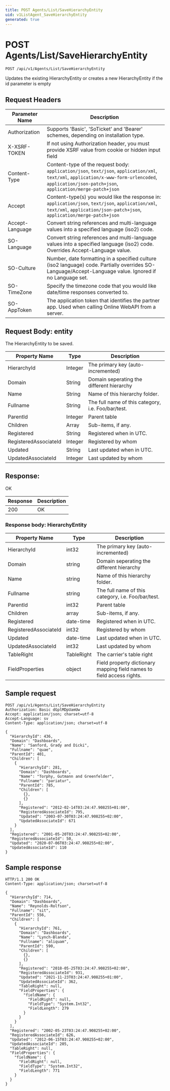 ```yaml
---
title: POST Agents/List/SaveHierarchyEntity
uid: v1ListAgent_SaveHierarchyEntity
generated: true
---
```


# POST Agents/List/SaveHierarchyEntity

```http
POST /api/v1/Agents/List/SaveHierarchyEntity
```

Updates the existing HierarchyEntity or creates a new HierarchyEntity if the id parameter is empty








## Request Headers

| Parameter Name | Description |
|----------------|-------------|
| Authorization  | Supports 'Basic', 'SoTicket' and 'Bearer' schemes, depending on installation type. |
| X-XSRF-TOKEN   | If not using Authorization header, you must provide XSRF value from cookie or hidden input field |
| Content-Type | Content-type of the request body: `application/json`, `text/json`, `application/xml`, `text/xml`, `application/x-www-form-urlencoded`, `application/json-patch+json`, `application/merge-patch+json` |
| Accept         | Content-type(s) you would like the response in: `application/json`, `text/json`, `application/xml`, `text/xml`, `application/json-patch+json`, `application/merge-patch+json` |
| Accept-Language | Convert string references and multi-language values into a specified language (iso2) code. |
| SO-Language | Convert string references and multi-language values into a specified language (iso2) code. Overrides Accept-Language value. |
| SO-Culture | Number, date formatting in a specified culture (iso2 language) code. Partially overrides SO-Language/Accept-Language value. Ignored if no Language set. |
| SO-TimeZone | Specify the timezone code that you would like date/time responses converted to. |
| SO-AppToken | The application token that identifies the partner app. Used when calling Online WebAPI from a server. |

## Request Body: entity 

The HierarchyEntity to be saved. 

| Property Name | Type |  Description |
|----------------|------|--------------|
| HierarchyId | Integer | The primary key (auto-incremented) |
| Domain | String | Domain seperating the different hierarchy |
| Name | String | Name of this hierarchy folder. |
| Fullname | String | The full name of this category, i.e. Foo/bar/test. |
| ParentId | Integer | Parent table |
| Children | Array | Sub-items, if any. |
| Registered | String | Registered when  in UTC. |
| RegisteredAssociateId | Integer | Registered by whom |
| Updated | String | Last updated when  in UTC. |
| UpdatedAssociateId | Integer | Last updated by whom |

## Response:

OK

| Response | Description |
|----------------|-------------|
| 200 | OK |

### Response body: HierarchyEntity

| Property Name | Type |  Description |
|----------------|------|--------------|
| HierarchyId | int32 | The primary key (auto-incremented) |
| Domain | string | Domain seperating the different hierarchy |
| Name | string | Name of this hierarchy folder. |
| Fullname | string | The full name of this category, i.e. Foo/bar/test. |
| ParentId | int32 | Parent table |
| Children | array | Sub-items, if any. |
| Registered | date-time | Registered when  in UTC. |
| RegisteredAssociateId | int32 | Registered by whom |
| Updated | date-time | Last updated when  in UTC. |
| UpdatedAssociateId | int32 | Last updated by whom |
| TableRight | TableRight | The carrier's table right |
| FieldProperties | object | Field property dictionary mapping field names to field access rights. |

## Sample request

```http!
POST /api/v1/Agents/List/SaveHierarchyEntity
Authorization: Basic dGplMDpUamUw
Accept: application/json; charset=utf-8
Accept-Language: sv
Content-Type: application/json; charset=utf-8

{
  "HierarchyId": 436,
  "Domain": "Dashboards",
  "Name": "Sanford, Grady and Dicki",
  "Fullname": "quae",
  "ParentId": 401,
  "Children": [
    {
      "HierarchyId": 281,
      "Domain": "Dashboards",
      "Name": "Torphy, Gutmann and Greenfelder",
      "Fullname": "pariatur",
      "ParentId": 785,
      "Children": [
        {},
        {}
      ],
      "Registered": "2012-02-14T03:24:47.908255+01:00",
      "RegisteredAssociateId": 795,
      "Updated": "2003-07-30T03:24:47.908255+02:00",
      "UpdatedAssociateId": 671
    }
  ],
  "Registered": "2001-05-20T03:24:47.908255+02:00",
  "RegisteredAssociateId": 50,
  "Updated": "2020-07-06T03:24:47.908255+02:00",
  "UpdatedAssociateId": 110
}
```

## Sample response

```http_
HTTP/1.1 200 OK
Content-Type: application/json; charset=utf-8

{
  "HierarchyId": 714,
  "Domain": "Dashboards",
  "Name": "Reynolds-Rolfson",
  "Fullname": "sit",
  "ParentId": 556,
  "Children": [
    {
      "HierarchyId": 761,
      "Domain": "Dashboards",
      "Name": "Lynch-Blanda",
      "Fullname": "aliquam",
      "ParentId": 590,
      "Children": [
        {},
        {}
      ],
      "Registered": "2018-05-25T03:24:47.908255+02:00",
      "RegisteredAssociateId": 931,
      "Updated": "2021-11-23T03:24:47.908255+01:00",
      "UpdatedAssociateId": 362,
      "TableRight": null,
      "FieldProperties": {
        "fieldName": {
          "FieldRight": null,
          "FieldType": "System.Int32",
          "FieldLength": 279
        }
      }
    }
  ],
  "Registered": "2002-05-23T03:24:47.908255+02:00",
  "RegisteredAssociateId": 626,
  "Updated": "2012-06-15T03:24:47.908255+02:00",
  "UpdatedAssociateId": 205,
  "TableRight": null,
  "FieldProperties": {
    "fieldName": {
      "FieldRight": null,
      "FieldType": "System.Int32",
      "FieldLength": 771
    }
  }
}
```